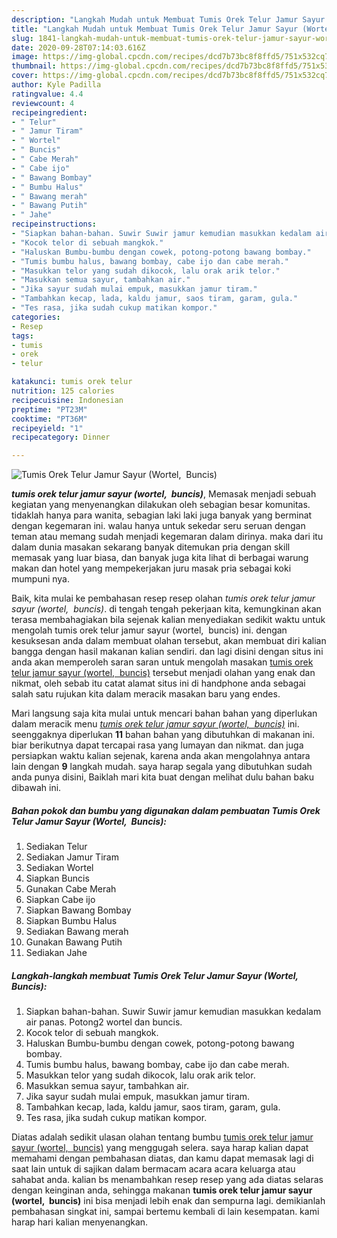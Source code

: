 ```yaml
---
description: "Langkah Mudah untuk Membuat Tumis Orek Telur Jamur Sayur (Wortel,  Buncis) Lezat"
title: "Langkah Mudah untuk Membuat Tumis Orek Telur Jamur Sayur (Wortel,  Buncis) Lezat"
slug: 1841-langkah-mudah-untuk-membuat-tumis-orek-telur-jamur-sayur-wortel-buncis-lezat
date: 2020-09-28T07:14:03.616Z
image: https://img-global.cpcdn.com/recipes/dcd7b73bc8f8ffd5/751x532cq70/tumis-orek-telur-jamur-sayur-wortel-buncis-foto-resep-utama.jpg
thumbnail: https://img-global.cpcdn.com/recipes/dcd7b73bc8f8ffd5/751x532cq70/tumis-orek-telur-jamur-sayur-wortel-buncis-foto-resep-utama.jpg
cover: https://img-global.cpcdn.com/recipes/dcd7b73bc8f8ffd5/751x532cq70/tumis-orek-telur-jamur-sayur-wortel-buncis-foto-resep-utama.jpg
author: Kyle Padilla
ratingvalue: 4.4
reviewcount: 4
recipeingredient:
- " Telur"
- " Jamur Tiram"
- " Wortel"
- " Buncis"
- " Cabe Merah"
- " Cabe ijo"
- " Bawang Bombay"
- " Bumbu Halus"
- " Bawang merah"
- " Bawang Putih"
- " Jahe"
recipeinstructions:
- "Siapkan bahan-bahan. Suwir Suwir jamur kemudian masukkan kedalam air panas. Potong2 wortel dan buncis."
- "Kocok telor di sebuah mangkok."
- "Haluskan Bumbu-bumbu dengan cowek, potong-potong bawang bombay."
- "Tumis bumbu halus, bawang bombay, cabe ijo dan cabe merah."
- "Masukkan telor yang sudah dikocok, lalu orak arik telor."
- "Masukkan semua sayur, tambahkan air."
- "Jika sayur sudah mulai empuk, masukkan jamur tiram."
- "Tambahkan kecap, lada, kaldu jamur, saos tiram, garam, gula."
- "Tes rasa, jika sudah cukup matikan kompor."
categories:
- Resep
tags:
- tumis
- orek
- telur

katakunci: tumis orek telur 
nutrition: 125 calories
recipecuisine: Indonesian
preptime: "PT23M"
cooktime: "PT36M"
recipeyield: "1"
recipecategory: Dinner

---
```



![Tumis Orek Telur Jamur Sayur (Wortel,  Buncis)](https://img-global.cpcdn.com/recipes/dcd7b73bc8f8ffd5/751x532cq70/tumis-orek-telur-jamur-sayur-wortel-buncis-foto-resep-utama.jpg)

<b><i>tumis orek telur jamur sayur (wortel,  buncis)</i></b>, Memasak menjadi sebuah kegiatan yang menyenangkan dilakukan oleh sebagian besar komunitas. tidaklah hanya para wanita, sebagian laki laki juga banyak yang berminat dengan kegemaran ini. walau hanya untuk sekedar seru seruan dengan teman atau memang sudah menjadi kegemaran dalam dirinya. maka dari itu dalam dunia masakan sekarang banyak ditemukan pria dengan skill memasak yang luar biasa, dan banyak juga kita lihat di berbagai warung makan dan hotel yang mempekerjakan juru masak pria sebagai koki mumpuni nya.

Baik, kita mulai ke pembahasan resep resep olahan <i>tumis orek telur jamur sayur (wortel,  buncis)</i>. di tengah tengah pekerjaan kita, kemungkinan akan terasa membahagiakan bila sejenak kalian menyediakan sedikit waktu untuk mengolah tumis orek telur jamur sayur (wortel,  buncis) ini. dengan kesuksesan anda dalam membuat olahan tersebut, akan membuat diri kalian bangga dengan hasil makanan kalian sendiri. dan lagi disini dengan situs ini anda akan memperoleh saran saran untuk mengolah masakan <u>tumis orek telur jamur sayur (wortel,  buncis)</u> tersebut menjadi olahan yang enak dan nikmat, oleh sebab itu catat alamat situs ini di handphone anda sebagai salah satu rujukan kita dalam meracik masakan baru yang endes.




Mari langsung saja kita mulai untuk mencari bahan bahan yang diperlukan dalam meracik menu <u><i>tumis orek telur jamur sayur (wortel,  buncis)</i></u> ini. seenggaknya diperlukan <b>11</b> bahan bahan yang dibutuhkan di makanan ini. biar berikutnya dapat tercapai rasa yang lumayan dan nikmat. dan juga persiapkan waktu kalian sejenak, karena anda akan mengolahnya antara lain dengan <b>9</b> langkah mudah. saya harap segala yang dibutuhkan sudah anda punya disini, Baiklah mari kita buat dengan melihat dulu bahan baku dibawah ini.

<!--inarticleads1-->

##### Bahan pokok dan bumbu yang digunakan dalam pembuatan Tumis Orek Telur Jamur Sayur (Wortel,  Buncis):

1. Sediakan  Telur
1. Sediakan  Jamur Tiram
1. Sediakan  Wortel
1. Siapkan  Buncis
1. Gunakan  Cabe Merah
1. Siapkan  Cabe ijo
1. Siapkan  Bawang Bombay
1. Siapkan  Bumbu Halus
1. Sediakan  Bawang merah
1. Gunakan  Bawang Putih
1. Sediakan  Jahe




<!--inarticleads2-->

##### Langkah-langkah membuat Tumis Orek Telur Jamur Sayur (Wortel,  Buncis):

1. Siapkan bahan-bahan. Suwir Suwir jamur kemudian masukkan kedalam air panas. Potong2 wortel dan buncis.
1. Kocok telor di sebuah mangkok.
1. Haluskan Bumbu-bumbu dengan cowek, potong-potong bawang bombay.
1. Tumis bumbu halus, bawang bombay, cabe ijo dan cabe merah.
1. Masukkan telor yang sudah dikocok, lalu orak arik telor.
1. Masukkan semua sayur, tambahkan air.
1. Jika sayur sudah mulai empuk, masukkan jamur tiram.
1. Tambahkan kecap, lada, kaldu jamur, saos tiram, garam, gula.
1. Tes rasa, jika sudah cukup matikan kompor.




Diatas adalah sedikit ulasan olahan tentang bumbu <u>tumis orek telur jamur sayur (wortel,  buncis)</u> yang menggugah selera. saya harap kalian dapat memahami dengan pembahasan diatas, dan kamu dapat memasak lagi di saat lain untuk di sajikan dalam bermacam acara acara keluarga atau sahabat anda. kalian bs menambahkan resep resep yang ada diatas selaras dengan keinginan anda, sehingga makanan <b>tumis orek telur jamur sayur (wortel,  buncis)</b> ini bisa menjadi lebih enak dan sempurna lagi. demikianlah pembahasan singkat ini, sampai bertemu kembali di lain kesempatan. kami harap hari kalian menyenangkan.
